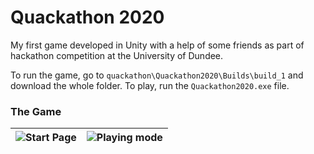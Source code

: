 # Quackathon 2020

My first game developed in Unity with a help of some friends as part of hackathon competition at the University of Dundee.


To run the game, go to `quackathon\Quackathon2020\Builds\build_1` and download the whole folder. To play, run the `Quackathon2020.exe` file.


### The Game
|![Start Page](https://i.imgur.com/KmgxTTm.png)|![Playing mode](https://i.imgur.com/uzA0QF5.png)|
|:---:|:---:|

